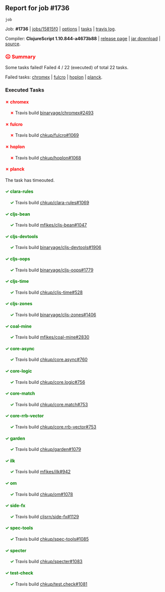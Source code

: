 ## Report for job #1736
```
job
```


Job: **#1736** | [jobs/15815f0](https://github.com/cljs-oss/canary/commit/15815f0a7364d975b2838e83ef23fd56a9175a57) | [options](options.edn) | [tasks](tasks.edn) | [travis log](https://travis-ci.org/cljs-oss/canary/builds/765611608).

Compiler: **ClojureScript 1.10.844-a4673b88** | [release page](https://github.com/cljs-oss/canary/releases/tag/r1.10.844-a4673b88) | [jar download](https://github.com/cljs-oss/canary/releases/download/r1.10.844-a4673b88/clojurescript-1.10.844-a4673b88.jar) | [source](https://github.com/clojure/clojurescript/commit/a4673b880756531ac5690f7b4721ad76c0810327).

### <b style='color:red'>☹ Summary</b>

Some tasks failed! Failed 4 / 22 (executed) of total 22 tasks.

Failed tasks: [chromex](#-chromex) | [fulcro](#-fulcro) | [hoplon](#-hoplon) | [planck](#-planck).

### Executed Tasks

#### <b style='color:red'>&#x2717; chromex</b>
&nbsp;&nbsp;&nbsp;&nbsp;<b style='color:red'>&#x2717;</b> Travis build [binaryage/chromex#2493](https://travis-ci.org/binaryage/chromex/builds/765611818)<br>

#### <b style='color:red'>&#x2717; fulcro</b>
&nbsp;&nbsp;&nbsp;&nbsp;<b style='color:red'>&#x2717;</b> Travis build [chkup/fulcro#1069](https://travis-ci.org/chkup/fulcro/builds/765611857)<br>

#### <b style='color:red'>&#x2717; hoplon</b>
&nbsp;&nbsp;&nbsp;&nbsp;<b style='color:red'>&#x2717;</b> Travis build [chkup/hoplon#1068](https://travis-ci.org/chkup/hoplon/builds/765611867)<br>

#### <b style='color:red'>&#x2717; planck</b>
The task has timeouted.

#### <b style='color:green'>&#x2713; clara-rules</b>
&nbsp;&nbsp;&nbsp;&nbsp;<b style='color:green'>&#x2713;</b> Travis build [chkup/clara-rules#1069](https://travis-ci.org/chkup/clara-rules/builds/765611824)<br>

#### <b style='color:green'>&#x2713; cljs-bean</b>
&nbsp;&nbsp;&nbsp;&nbsp;<b style='color:green'>&#x2713;</b> Travis build [mfikes/cljs-bean#1047](https://travis-ci.org/mfikes/cljs-bean/builds/765611826)<br>

#### <b style='color:green'>&#x2713; cljs-devtools</b>
&nbsp;&nbsp;&nbsp;&nbsp;<b style='color:green'>&#x2713;</b> Travis build [binaryage/cljs-devtools#1906](https://travis-ci.org/binaryage/cljs-devtools/builds/765611828)<br>

#### <b style='color:green'>&#x2713; cljs-oops</b>
&nbsp;&nbsp;&nbsp;&nbsp;<b style='color:green'>&#x2713;</b> Travis build [binaryage/cljs-oops#1779](https://travis-ci.org/binaryage/cljs-oops/builds/765611830)<br>

#### <b style='color:green'>&#x2713; cljs-time</b>
&nbsp;&nbsp;&nbsp;&nbsp;<b style='color:green'>&#x2713;</b> Travis build [chkup/cljs-time#528](https://travis-ci.org/chkup/cljs-time/builds/765611832)<br>

#### <b style='color:green'>&#x2713; cljs-zones</b>
&nbsp;&nbsp;&nbsp;&nbsp;<b style='color:green'>&#x2713;</b> Travis build [binaryage/cljs-zones#1406](https://travis-ci.org/binaryage/cljs-zones/builds/765611835)<br>

#### <b style='color:green'>&#x2713; coal-mine</b>
&nbsp;&nbsp;&nbsp;&nbsp;<b style='color:green'>&#x2713;</b> Travis build [mfikes/coal-mine#2830](https://travis-ci.org/mfikes/coal-mine/builds/765611837)<br>

#### <b style='color:green'>&#x2713; core-async</b>
&nbsp;&nbsp;&nbsp;&nbsp;<b style='color:green'>&#x2713;</b> Travis build [chkup/core.async#760](https://travis-ci.org/chkup/core.async/builds/765611843)<br>

#### <b style='color:green'>&#x2713; core-logic</b>
&nbsp;&nbsp;&nbsp;&nbsp;<b style='color:green'>&#x2713;</b> Travis build [chkup/core.logic#756](https://travis-ci.org/chkup/core.logic/builds/765611845)<br>

#### <b style='color:green'>&#x2713; core-match</b>
&nbsp;&nbsp;&nbsp;&nbsp;<b style='color:green'>&#x2713;</b> Travis build [chkup/core.match#753](https://travis-ci.org/chkup/core.match/builds/765611847)<br>

#### <b style='color:green'>&#x2713; core-rrb-vector</b>
&nbsp;&nbsp;&nbsp;&nbsp;<b style='color:green'>&#x2713;</b> Travis build [chkup/core.rrb-vector#753](https://travis-ci.org/chkup/core.rrb-vector/builds/765611853)<br>

#### <b style='color:green'>&#x2713; garden</b>
&nbsp;&nbsp;&nbsp;&nbsp;<b style='color:green'>&#x2713;</b> Travis build [chkup/garden#1079](https://travis-ci.org/chkup/garden/builds/765611861)<br>

#### <b style='color:green'>&#x2713; ilk</b>
&nbsp;&nbsp;&nbsp;&nbsp;<b style='color:green'>&#x2713;</b> Travis build [mfikes/ilk#942](https://travis-ci.org/mfikes/ilk/builds/765611913)<br>

#### <b style='color:green'>&#x2713; om</b>
&nbsp;&nbsp;&nbsp;&nbsp;<b style='color:green'>&#x2713;</b> Travis build [chkup/om#1078](https://travis-ci.org/chkup/om/builds/765611915)<br>

#### <b style='color:green'>&#x2713; side-fx</b>
&nbsp;&nbsp;&nbsp;&nbsp;<b style='color:green'>&#x2713;</b> Travis build [cljsrn/side-fx#1129](https://travis-ci.org/cljsrn/side-fx/builds/765611902)<br>

#### <b style='color:green'>&#x2713; spec-tools</b>
&nbsp;&nbsp;&nbsp;&nbsp;<b style='color:green'>&#x2713;</b> Travis build [chkup/spec-tools#1085](https://travis-ci.org/chkup/spec-tools/builds/765611919)<br>

#### <b style='color:green'>&#x2713; specter</b>
&nbsp;&nbsp;&nbsp;&nbsp;<b style='color:green'>&#x2713;</b> Travis build [chkup/specter#1083](https://travis-ci.org/chkup/specter/builds/765611871)<br>

#### <b style='color:green'>&#x2713; test-check</b>
&nbsp;&nbsp;&nbsp;&nbsp;<b style='color:green'>&#x2713;</b> Travis build [chkup/test.check#1081](https://travis-ci.org/chkup/test.check/builds/765611885)<br>